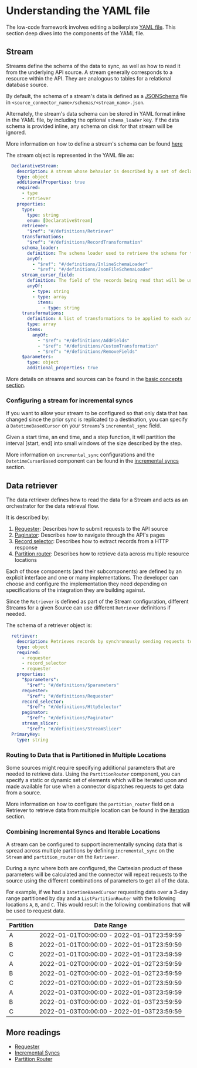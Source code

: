 # Understanding the YAML file

The low-code framework involves editing a boilerplate [YAML file](../low-code-cdk-overview.md#configuring-the-yaml-file). This section deep dives into the components of the YAML file.

## Stream

Streams define the schema of the data to sync, as well as how to read it from the underlying API source.
A stream generally corresponds to a resource within the API. They are analogous to tables for a relational database source.

By default, the schema of a stream's data is defined as a [JSONSchema](https://json-schema.org/) file in `<source_connector_name>/schemas/<stream_name>.json`. 

Alternately, the stream's data schema can be stored in YAML format inline in the YAML file, by including the optional `schema_loader` key. If the data schema is provided inline, any schema on disk for that stream will be ignored.

More information on how to define a stream's schema can be found [here](../../../../airbyte-cdk/python/airbyte_cdk/sources/declarative/declarative_component_schema.yaml)

The stream object is represented in the YAML file as:

```yaml
  DeclarativeStream:
    description: A stream whose behavior is described by a set of declarative low code components
    type: object
    additionalProperties: true
    required:
      - type
      - retriever
    properties:
      type:
        type: string
        enum: [DeclarativeStream]
      retriever:
        "$ref": "#/definitions/Retriever"
      transformations:
        "$ref": "#/definitions/RecordTransformation"
      schema_loader:
        definition: The schema loader used to retrieve the schema for the current stream
        anyOf:
          - "$ref": "#/definitions/InlineSchemaLoader"
          - "$ref": "#/definitions/JsonFileSchemaLoader"
      stream_cursor_field:
        definition: The field of the records being read that will be used during checkpointing
        anyOf:
          - type: string
          - type: array
            items:
              - type: string
      transformations:
        definition: A list of transformations to be applied to each output record in the
        type: array
        items:
          anyOf:
            - "$ref": "#/definitions/AddFields"
            - "$ref": "#/definitions/CustomTransformation"
            - "$ref": "#/definitions/RemoveFields"
      $parameters:
        type: object
        additional_properties: true
```

More details on streams and sources can be found in the [basic concepts section](../../cdk-python/basic-concepts.md).

### Configuring a stream for incremental syncs

If you want to allow your stream to be configured so that only data that has changed since the prior sync is replicated to a destination, you can specify a `DatetimeBasedCursor` on your `Streams`'s `incremental_sync` field.

Given a start time, an end time, and a step function, it will partition the interval [start, end] into small windows of the size described by the step.

More information on `incremental_sync` configurations and the `DatetimeCursorBased` component can be found in the [incremental syncs](./incremental-syncs.md) section.

## Data retriever

The data retriever defines how to read the data for a Stream and acts as an orchestrator for the data retrieval flow.

It is described by:

1. [Requester](./requester.md): Describes how to submit requests to the API source
2. [Paginator](./pagination.md): Describes how to navigate through the API's pages
3. [Record selector](./record-selector.md): Describes how to extract records from a HTTP response
4. [Partition router](./partition-router.md): Describes how to retrieve data across multiple resource locations 

Each of those components (and their subcomponents) are defined by an explicit interface and one or many implementations.
The developer can choose and configure the implementation they need depending on specifications of the integration they are building against.

Since the `Retriever` is defined as part of the Stream configuration, different Streams for a given Source can use different `Retriever` definitions if needed.

The schema of a retriever object is:

```yaml
  retriever:
    description: Retrieves records by synchronously sending requests to fetch records. The retriever acts as an orchestrator between the requester, the record selector, the paginator, and the partition router.
    type: object
    required:
      - requester
      - record_selector
      - requester
    properties:
      "$parameters":
        "$ref": "#/definitions/$parameters"
      requester:
        "$ref": "#/definitions/Requester"
      record_selector:
        "$ref": "#/definitions/HttpSelector"
      paginator:
        "$ref": "#/definitions/Paginator"
      stream_slicer:
        "$ref": "#/definitions/StreamSlicer"
  PrimaryKey:
    type: string
```

### Routing to Data that is Partitioned in Multiple Locations

Some sources might require specifying additional parameters that are needed to retrieve data. Using the `PartitionRouter` component, you can specify a static or dynamic set of elements which will be iterated upon and made available for use when a connector dispatches requests to get data from a source.

More information on how to configure the `partition_router` field on a Retriever to retrieve data from multiple location can be found in the [iteration](./location.md) section.

### Combining Incremental Syncs and Iterable Locations

A stream can be configured to support incrementally syncing data that is spread across multiple partitions by defining `incremental_sync` on the `Stream` and `partition_router` on the `Retriever`.

During a sync where both are configured, the Cartesian product of these parameters will be calculated and the connector will repeat requests to the source using the different combinations of parameters to get all of the data.

For example, if we had a `DatetimeBasedCursor` requesting data over a 3-day range partitioned by day and a `ListPartitionRouter` with the following locations `A`, `B`, and `C`. This would result in the following combinations that will be used to request data.

| Partition | Date Range                                |
|-----------|-------------------------------------------|
| A         | 2022-01-01T00:00:00 - 2022-01-01T23:59:59 |
| B         | 2022-01-01T00:00:00 - 2022-01-01T23:59:59 |
| C         | 2022-01-01T00:00:00 - 2022-01-01T23:59:59 |
| A         | 2022-01-02T00:00:00 - 2022-01-02T23:59:59 |
| B         | 2022-01-02T00:00:00 - 2022-01-02T23:59:59 |
| C         | 2022-01-02T00:00:00 - 2022-01-02T23:59:59 |
| A         | 2022-01-03T00:00:00 - 2022-01-03T23:59:59 |
| B         | 2022-01-03T00:00:00 - 2022-01-03T23:59:59 |
| C         | 2022-01-03T00:00:00 - 2022-01-03T23:59:59 |

## More readings

- [Requester](./requester.md)
- [Incremental Syncs](./incremental-syncs.md)
- [Partition Router](./partition-router.md)
